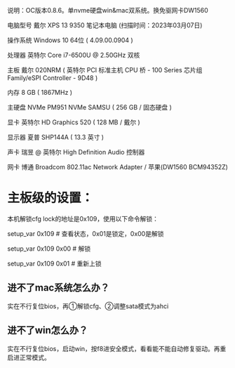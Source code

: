 说明：OC版本0.8.6。单nvme硬盘win&mac双系统。换免驱网卡DW1560


电脑型号	戴尔 XPS 13 9350 笔记本电脑  (扫描时间：2023年03月07日)

操作系统	Windows 10 64位 ( 4.09.00.0904 )

处理器	英特尔 Core i7-6500U @ 2.50GHz 双核

主板	戴尔 020NRM ( 英特尔 PCI 标准主机 CPU 桥 - 100 Series 芯片组 Family/eSPI Controller - 9D48 )

内存	8 GB ( 1867MHz )

主硬盘	 NVMe PM951 NVMe SAMSU ( 256 GB / 固态硬盘 )

显卡	英特尔 HD Graphics 520 ( 128 MB / 戴尔 )

显示器	夏普 SHP144A ( 13.3 英寸  )

声卡	瑞昱  @ 英特尔 High Definition Audio 控制器

网卡	博通 Broadcom 802.11ac Network Adapter / 苹果(DW1560 BCM94352Z)




# 主板级的设置：

本机解锁cfg lock的地址是0x109，使用以下命令解锁：

setup_var 0x109 # 查看状态，0x01是锁定，0x00是解锁

setup_var 0x109 0x00 # 解锁

setup_var 0x109 0x01 # 重新上锁

## 进不了mac系统怎么办？

实在不行复位bios，再①解锁cfg、②调整sata模式为ahci

## 进不了win怎么办？

实在不行复位bios，启动win，按f8进安全模式，看看能不能自动修复驱动。再重启进正常模式。